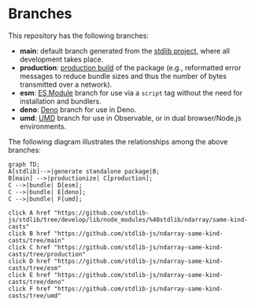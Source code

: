<!--

@license Apache-2.0

Copyright (c) 2022 The Stdlib Authors.

Licensed under the Apache License, Version 2.0 (the "License");
you may not use this file except in compliance with the License.
You may obtain a copy of the License at

    http://www.apache.org/licenses/LICENSE-2.0

Unless required by applicable law or agreed to in writing, software
distributed under the License is distributed on an "AS IS" BASIS,
WITHOUT WARRANTIES OR CONDITIONS OF ANY KIND, either express or implied.
See the License for the specific language governing permissions and
limitations under the License.

-->

# Branches

This repository has the following branches:

-   **main**: default branch generated from the [stdlib project][stdlib-url], where all development takes place.
-   **production**: [production build][production-url] of the package (e.g., reformatted error messages to reduce bundle sizes and thus the number of bytes transmitted over a network).
-   **esm**: [ES Module][esm-url] branch for use via a `script` tag without the need for installation and bundlers.
-   **deno**: [Deno][deno-url] branch for use in Deno.
-   **umd**: [UMD][umd-url] branch for use in Observable, or in dual browser/Node.js environments.

The following diagram illustrates the relationships among the above branches:

```mermaid
graph TD;
A[stdlib]-->|generate standalone package|B;
B[main] -->|productionize| C[production];
C -->|bundle| D[esm];
C -->|bundle| E[deno];
C -->|bundle| F[umd];

click A href "https://github.com/stdlib-js/stdlib/tree/develop/lib/node_modules/%40stdlib/ndarray/same-kind-casts"
click B href "https://github.com/stdlib-js/ndarray-same-kind-casts/tree/main"
click C href "https://github.com/stdlib-js/ndarray-same-kind-casts/tree/production"
click D href "https://github.com/stdlib-js/ndarray-same-kind-casts/tree/esm"
click E href "https://github.com/stdlib-js/ndarray-same-kind-casts/tree/deno"
click F href "https://github.com/stdlib-js/ndarray-same-kind-casts/tree/umd"
```

[stdlib-url]: https://github.com/stdlib-js/stdlib/tree/develop/lib/node_modules/%40stdlib/ndarray/same-kind-casts
[production-url]: https://github.com/stdlib-js/ndarray-same-kind-casts/tree/production
[deno-url]: https://github.com/stdlib-js/ndarray-same-kind-casts/tree/deno
[umd-url]: https://github.com/stdlib-js/ndarray-same-kind-casts/tree/umd
[esm-url]: https://github.com/stdlib-js/ndarray-same-kind-casts/tree/esm